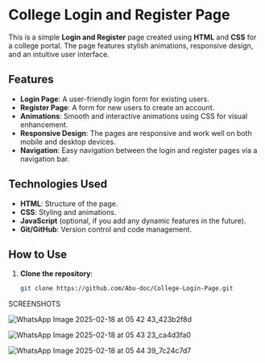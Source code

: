 # College Login and Register Page

This is a simple **Login and Register** page created using **HTML** and **CSS** for a college portal. The page features stylish animations, responsive design, and an intuitive user interface.

## Features

- **Login Page**: A user-friendly login form for existing users.
- **Register Page**: A form for new users to create an account.
- **Animations**: Smooth and interactive animations using CSS for visual enhancement.
- **Responsive Design**: The pages are responsive and work well on both mobile and desktop devices.
- **Navigation**: Easy navigation between the login and register pages via a navigation bar.

## Technologies Used

- **HTML**: Structure of the page.
- **CSS**: Styling and animations.
- **JavaScript** (optional, if you add any dynamic features in the future).
- **Git/GitHub**: Version control and code management.

## How to Use

1. **Clone the repository**:

   ```bash
   git clone https://github.com/Abu-doc/College-Login-Page.git


SCREENSHOTS 


![WhatsApp Image 2025-02-18 at 05 42 43_423b2f8d](https://github.com/user-attachments/assets/397d7a39-daaf-4417-b26c-851c7f566af8)

![WhatsApp Image 2025-02-18 at 05 43 23_ca4d3fa0](https://github.com/user-attachments/assets/fb84054a-9e0f-4b4d-85ed-84080fbf3a0b)

![WhatsApp Image 2025-02-18 at 05 44 39_7c24c7d7](https://github.com/user-attachments/assets/bde715db-c921-46c5-8bdc-a882ba275c51)

